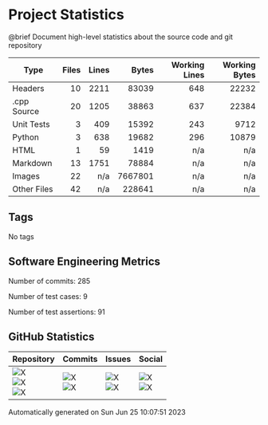 Project Statistics
==================

@brief Document high-level statistics about the source code and
       git repository

| Type | Files | Lines | Bytes | Working Lines | Working Bytes |
|------|------:|------:|------:|--------------:|--------------:|
|Headers|10|2211|83039|648|22232|
|.cpp Source|20|1205|38863|637|22384|
|Unit Tests|3|409|15392|243|9712|
|Python|3|638|19682|296|10879|
|HTML|1|59|1419|n/a|n/a|
|Markdown|13|1751|78884|n/a|n/a|
|Images|22|n/a|7667801|n/a|n/a|
|Other	Files|42|n/a|228641|n/a|n/a|

## Tags
No tags

## Software Engineering Metrics

Number of commits:  285

Number of test cases:  9

Number of test assertions:  91

## GitHub Statistics
| Repository                           | Commits                   | Issues                  | Social                    |
|--------------------------------------|---------------------------|-------------------------|---------------------------|
| ![X](https://img.shields.io/github/languages/code-size/marknelsonengineer/empire?style=plastic) <br/> ![X](https://img.shields.io/github/repo-size/marknelsonengineer/empire?style=plastic) <br/> ![X](https://img.shields.io/github/contributors/marknelsonengineer/empire?style=plastic) | ![X](https://img.shields.io/github/commit-activity/w/marknelsonengineer/empire?style=plastic) <br/> ![X](https://img.shields.io/github/last-commit/marknelsonengineer/empire?style=plastic) | ![X](https://img.shields.io/github/issues-raw/marknelsonengineer/empire?style=plastic) <br/> ![X](https://img.shields.io/github/issues-closed-raw/marknelsonengineer/empire?style=plastic) | ![X](https://img.shields.io/github/forks/marknelsonengineer/empire?style=plastic) <br/> ![X](https://img.shields.io/github/stars/marknelsonengineer/empire?style=plastic) |

Automatically generated on Sun Jun 25 10:07:51 2023
